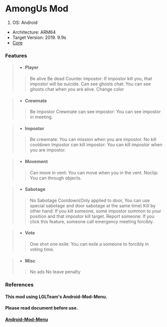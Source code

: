 # AmongUs Mod

1. OS: Android
* Architecture: ARM64
* Target Version: 2019. 9.9s
* [Core](https://github.com/BLACK-ARCHON/among-us-android-mod/tree/master/app/src/main/jni/src/Runtime)

### Features
>* #### Player
>> Be alive
>> Be dead
>> Counter impostor: If impostor kill you, that impostor will be suicide.
>> Can see ghosts chat: You can see ghosts chat when you are alive.
>> Change color

>* #### Crewmate
>> Be impostor
>> Crewmate can see impostor: You can see impostor in meeting.

>* #### Impostor
>> Be crewmate: You can mission when you are impostor.
>> No kill cooldown
>> Impostor can kill impostor: You can kill impostor when you are impostor.

>* #### Movement
>> Can move in vent: You can move when you in the vent.
>> Noclip: You can through objects.

>* #### Sabotage
>> No Sabotage Cooldown(Only applied to door, You can use special sabotage and door sabotage at the same time)
>> Kill by other hand: If you kill someone, some impostor summon to your position and that impostor kill target.
>> Report someone: If you click this feature, someone call emergency meeting forcibly.

>* #### Vote
>> One shot one exile: You can exile a someone to forcibly in voting time.

>* #### Misc
>> No ads
>> No leave penalty

### References
#### This mod using LGLTeam's Android-Mod-Menu.
#### Please read document before use.
#### [Android-Mod-Menu](https://github.com/LGLTeam/Android-Mod-Menu)
